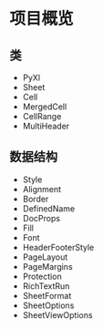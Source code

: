 # 项目概览

## 类

- PyXl
- Sheet
- Cell
- MergedCell
- CellRange
- MultiHeader

## 数据结构

- Style
- Alignment
- Border
- DefinedName
- DocProps
- Fill
- Font
- HeaderFooterStyle
- PageLayout
- PageMargins
- Protection
- RichTextRun
- SheetFormat
- SheetOptions
- SheetViewOptions